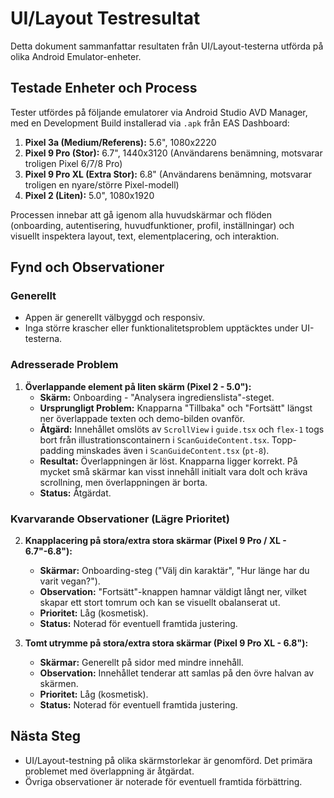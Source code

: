 # UI/Layout Testresultat

Detta dokument sammanfattar resultaten från UI/Layout-testerna utförda på olika Android Emulator-enheter.

## Testade Enheter och Process

Tester utfördes på följande emulatorer via Android Studio AVD Manager, med en Development Build installerad via `.apk` från EAS Dashboard:

1.  **Pixel 3a (Medium/Referens):** 5.6", 1080x2220
2.  **Pixel 9 Pro (Stor):** 6.7", 1440x3120 (Användarens benämning, motsvarar troligen Pixel 6/7/8 Pro)
3.  **Pixel 9 Pro XL (Extra Stor):** 6.8" (Användarens benämning, motsvarar troligen en nyare/större Pixel-modell)
4.  **Pixel 2 (Liten):** 5.0", 1080x1920

Processen innebar att gå igenom alla huvudskärmar och flöden (onboarding, autentisering, huvudfunktioner, profil, inställningar) och visuellt inspektera layout, text, elementplacering, och interaktion.

## Fynd och Observationer

### Generellt

*   Appen är generellt välbyggd och responsiv.
*   Inga större krascher eller funktionalitetsproblem upptäcktes under UI-testerna.

### Adresserade Problem

1.  **Överlappande element på liten skärm (Pixel 2 - 5.0"):**
    *   **Skärm:** Onboarding - "Analysera ingredienslista"-steget.
    *   **Ursprungligt Problem:** Knapparna "Tillbaka" och "Fortsätt" längst ner överlappade texten och demo-bilden ovanför.
    *   **Åtgärd:** Innehållet omslöts av `ScrollView` i `guide.tsx` och `flex-1` togs bort från illustrationscontainern i `ScanGuideContent.tsx`. Topp-padding minskades även i `ScanGuideContent.tsx` (`pt-8`).
    *   **Resultat:** Överlappningen är löst. Knapparna ligger korrekt. På mycket små skärmar kan visst innehåll initialt vara dolt och kräva scrollning, men överlappningen är borta.
    *   **Status:** Åtgärdat.

### Kvarvarande Observationer (Lägre Prioritet)

2.  **Knapplacering på stora/extra stora skärmar (Pixel 9 Pro / XL - 6.7"-6.8"):**
    *   **Skärmar:** Onboarding-steg ("Välj din karaktär", "Hur länge har du varit vegan?").
    *   **Observation:** "Fortsätt"-knappen hamnar väldigt långt ner, vilket skapar ett stort tomrum och kan se visuellt obalanserat ut.
    *   **Prioritet:** Låg (kosmetisk).
    *   **Status:** Noterad för eventuell framtida justering.

3.  **Tomt utrymme på stora/extra stora skärmar (Pixel 9 Pro XL - 6.8"):**
    *   **Skärmar:** Generellt på sidor med mindre innehåll.
    *   **Observation:** Innehållet tenderar att samlas på den övre halvan av skärmen.
    *   **Prioritet:** Låg (kosmetisk).
    *   **Status:** Noterad för eventuell framtida justering.

## Nästa Steg

*   UI/Layout-testning på olika skärmstorlekar är genomförd. Det primära problemet med överlappning är åtgärdat.
*   Övriga observationer är noterade för eventuell framtida förbättring.
